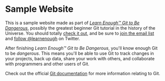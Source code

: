 # Sample Website

This is a sample website made as part of [*Learn Enough™ Git to Be Dangerous*](http://learnenough.com/git-tutorial), possibly the greatest beginner Git tutorial in the history of the Universe.  You should totally [check it out](http://learnenough.com/git-tutorial), and be sure to [join the email list](http://learnenough.com/email_list) and [follow @learnenough](http://twitter.com/learnenough) on Twitter.

After finishing *Learn Enough™ Git to Be Dangerous*, you'll know enough Git to be *dangerous*.  This means you'll be able to use Git to track changes in your projects, back up data, share your work with others, and collaborate with programmers and other users of Git.

Check out the official [Git documentation](https://git-scm.com/doc) for more information relating to Git.